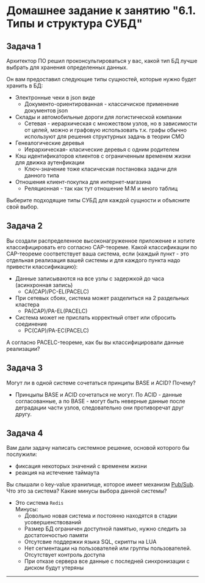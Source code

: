 # Домашнее задание к занятию "6.1. Типы и структура СУБД"

## Задача 1

Архитектор ПО решил проконсультироваться у вас, какой тип БД 
лучше выбрать для хранения определенных данных.

Он вам предоставил следующие типы сущностей, которые нужно будет хранить в БД:

- Электронные чеки в json виде
  * Документо-ориентированная - классичиское применение документов json
- Склады и автомобильные дороги для логистической компании
  * Сетевая - иерархическая с множеством узлов, но в зависимости от целей, можно и графовую использовать т.к. графы обычно используют для решения структурных задачь в теории СМО
- Генеалогические деревья
  * Иерархическая- класические деревья с одним родителем
- Кэш идентификаторов клиентов с ограниченным временем жизни для движка аутенфикации
  * Ключ-значение тоже класическая постановка задачи для данного типа
- Отношения клиент-покупка для интернет-магазина
  * Реляционная - так как тут отношение М:М и много таблиц

Выберите подходящие типы СУБД для каждой сущности и объясните свой выбор.

## Задача 2

Вы создали распределенное высоконагруженное приложение и хотите классифицировать его согласно 
CAP-теореме. Какой классификации по CAP-теореме соответствует ваша система, если 
(каждый пункт - это отдельная реализация вашей системы и для каждого пункта надо привести классификацию):

- Данные записываются на все узлы с задержкой до часа (асинхронная запись)
  * CA(CAP)/PC-EL(PACELC) 
- При сетевых сбоях, система может разделиться на 2 раздельных кластера
  * PA(CAP)/PA-EL(PACELC)
- Система может не прислать корректный ответ или сбросить соединение
  * PC(CAP)/PA-EC(PACELC)

А согласно PACELC-теореме, как бы вы классифицировали данные реализации?

## Задача 3

Могут ли в одной системе сочетаться принципы BASE и ACID? Почему?

- Принцыпы BASE и ACID сочетаться не могут. По ACID - данные согласованные, а по BASE - могут быть неверные данные после деградации части узлов, следовательно они противоречат друг другу.

## Задача 4

Вам дали задачу написать системное решение, основой которого бы послужили:

- фиксация некоторых значений с временем жизни
- реакция на истечение таймаута

Вы слышали о key-value хранилище, которое имеет механизм [Pub/Sub](https://habr.com/ru/post/278237/). 
Что это за система? Какие минусы выбора данной системы?

 - Это система `Redis`  
Минусы: 
    - Довольно новая система и постоянно находятся в стадии усовершенствований
    - Размер БД ограничен доступной памятью, нужно следить за достатончостью памяти
    - Отсутсвие поддержки  языка SQL, скрипты на LUA
    - Нет сегментации на пользователей или группы пользователей. Отсутствует контроль доступа
    - При отказе сервера все данные с последней синхронизации с диском будут утеряны
---
